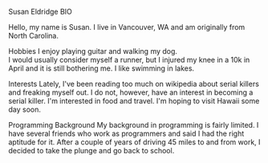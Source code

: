 Susan Eldridge BIO

Hello, my name is Susan.  I live in Vancouver, WA and am originally from North Carolina. 

Hobbies
I enjoy playing guitar and walking my dog.  
I would usually consider myself a runner, but I injured my knee in a 10k in April and it is still bothering me.
I like swimming in lakes.

Interests
Lately, I've been reading too much on wikipedia about serial killers and freaking myself out.
I do not, however, have an interest in becoming a serial killer.
I'm interested in food and travel.  I'm hoping to visit Hawaii some day soon.

Programming Background
My background in programming is fairly limited.  I have several friends who work as programmers and said I had the right aptitude for it.
After a couple of years of driving 45 miles to and from work, I decided to take the plunge and go back to school.